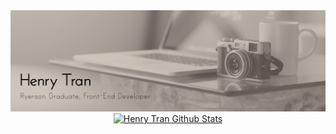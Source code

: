 <!--
**h1tran/h1tran** is a ✨ _special_ ✨ repository because its `README.md` (this file) appears on your GitHub profile.
-->

<img src="images/Henry_Tran_Banner.png" />

<a href="https://github.com/anuraghazra/github-readme-stats">
  <p align="center" style="margin:0">
    <img alt="Henry Tran Github Stats" height="160"
         src="https://github-readme-stats.vercel.app/api?username=h1tran&show_icons=true&theme=vue&include_all_commits=true&hide=issues" />
  </p>
</a>
